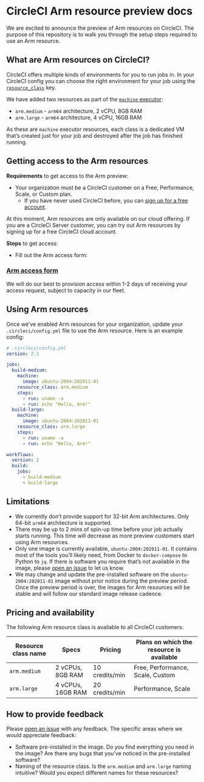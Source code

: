 # CircleCI Arm resource preview docs

We are excited to announce the preview of Arm resources on CircleCI. The purpose of this repository is to walk you through the setup steps required to use an Arm resource.

## What are Arm resources on CircleCI?

CircleCI offers multiple kinds of environments for you to run jobs in. In your CircleCI config you can choose the right environment for your job using the [`resource_class`](https://circleci.com/docs/2.0/configuration-reference/#resource_class) key.

We have added two resources as part of the [`machine` executor](https://circleci.com/docs/2.0/configuration-reference/#machine-executor-linux):

* `arm.medium` - `arm64` architecture, 2 vCPU, 8GB RAM
* `arm.large` - `arm64` architecture, 4 vCPU, 16GB RAM

As these are `machine` executor resources, each class is a dedicated VM that’s created just for your job and destroyed after the job has finished running.

## Getting access to the Arm resources

**Requirements** to get access to the Arm preview:

* Your organization must be a CircleCI customer on a Free, Performance, Scale, or Custom plan.
  * If you have never used CircleCI before, you can [sign up for a free account](https://circleci.com/signup/).
  
At this moment, Arm resources are only available on our cloud offering. If you are a CircleCI Server customer, you can try out Arm resources by signing up for a free CircleCI cloud account.
  
**Steps** to get access:

* Fill out the Arm access form:

### [Arm access form](https://form.asana.com/?k=S8EKGU3o66ld_qYXsdOQww&d=5374345383152)

We will do our best to provision access within 1-2 days of receiving your access request, subject to capacity in our fleet.

## Using Arm resources

Once we’ve enabled Arm resources for your organization, update your `.circleci/config.yml` file to use the Arm resource. Here is an example config:

```yaml
# .circleci/config.yml
version: 2.1

jobs:
  build-medium:
    machine:
      image: ubuntu-2004:202011-01
    resource_class: arm.medium
    steps:
      - run: uname -a
      - run: echo "Hello, Arm!"
  build-large:
    machine:
      image: ubuntu-2004:202011-01
    resource_class: arm.large
    steps:
      - run: uname -a
      - run: echo "Hello, Arm!"

workflows:
  version: 2
  build:
    jobs:
      - build-medium
      - build-large
```

## Limitations

* We currently don’t provide support for 32-bit Arm architectures. Only 64-bit `arm64` architecture is supported.
* There may be up to 2 mins of spin-up time before your job actually starts running. This time will decrease as more preview customers start using Arm resources.
* Only one image is currently available, `ubuntu-2004:202011-01`. It contains most of the tools you’ll likely need, from Docker to `docker-compose` to Python to `jq`. If there is software you require that’s not available in the image, please [open an issue](https://github.com/CircleCI-Public/arm-preview-docs/issues) to let us know.
* We may change and update the pre-installed software on the `ubuntu-2004:202011-01` image without prior notice during the preview period. Once the preview period is over, the images for Arm resources will be stable and will follow our standard image release cadence.

## Pricing and availability

The following Arm resource class is available to all CircleCI customers:

|Resource class name|Specs|Pricing|Plans on which the resource is available|
|---|---|---|---|
|`arm.medium`|2 vCPUs, 8GB RAM |10 credits/min| Free, Performance, Scale, Custom|
|`arm.large` |4 vCPUs, 16GB RAM|20 credits/min| Performance, Scale              |

## How to provide feedback

Please [open an issue](https://github.com/CircleCI-Public/arm-preview-docs/issues) with any feedback. The specific areas where we would appreciate feedback:

* Software pre-installed in the image. Do you find everything you need in the image? Are there any bugs that you’ve noticed in the pre-installed software?
* Naming of the resource class. Is the `arm.medium` and `arm.large` naming intuitive? Would you expect different names for these resources?
